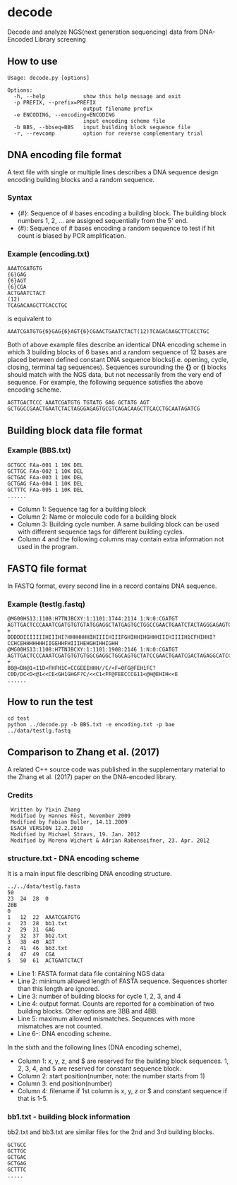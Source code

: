 # decode
Decode and analyze NGS(next generation sequencing) data from DNA-Encoded Library screening 

## How to use
```
Usage: decode.py [options]

Options:
  -h, --help            show this help message and exit
  -p PREFIX, --prefix=PREFIX
                        output filename prefix
  -e ENCODING, --encoding=ENCODING
                        input encoding scheme file
  -b BBS, --bbseq=BBS   input building block sequence file
  -r, --revcomp         option for reverse complementary trial
```

## DNA encoding file format

A text file with single or multiple lines describes a DNA sequence design encoding building blocks and a random sequence.

### Syntax

- {#}: Sequence of # bases encoding a building block. The building block numbers 1, 2, ... are assigned sequentially from the 5' end.
- (#): Sequence of # bases encoding a random sequence to test if hit count is biased by PCR amplification.

### Example (encoding.txt)

```
AAATCGATGTG
{6}GAG
{6}AGT
{6}CGA
ACTGAATCTACT
(12)
TCAGACAAGCTTCACCTGC
```

is equivalent to

```
AAATCGATGTG{6}GAG{6}AGT{6}CGAACTGAATCTACT(12)TCAGACAAGCTTCACCTGC
```

Both of above example files describe an identical DNA encoding scheme in which 3 building blocks of 6 bases and a random sequence of 12 bases are placed between defined constant DNA sequence blocks(i.e. opening, cycle, closing, terminal tag sequences). Sequences surounding the **{}** or **()** blocks should match with the NGS data, but not necessarily from the very end of sequence. For example, the following sequence satisfies the above encoding scheme.

```
AGTTGACTCCC AAATCGATGTG TGTATG GAG GCTATG AGT GCTGGCCGAACTGAATCTACTAGGGAGAGTGCGTCAGACAAGCTTCACCTGCAATAGATCG
```

## Building block data file format 

### Example (BBS.txt)

```
GCTGCC FAa-001 1 10K DEL
GCTTGC FAa-002 1 10K DEL
GCTGAC FAa-003 1 10K DEL
GCTGAG FAa-004 1 10K DEL
GCTTTC FAa-005 1 10K DEL
......
```

- Column 1: Sequence tag for a building block
- Column 2: Name or molecule code for a building block
- Column 3: Building cycle number. A same building block can be used with different sequence tags for different building cycles.
- Column 4 and the following columns may contain extra information not used in the program.

## FASTQ file format

In FASTQ format, every second line in a record contains DNA sequence.

### Example (testlg.fastq)
```
@MG00HS13:1108:H7TNJBCXY:1:1101:1744:2114 1:N:0:CGATGT
AGTTGACTCCCAAATCGATGTGTGTATGGAGGCTATGAGTGCTGGCCGAACTGAATCTACTAGGGAGAGTGCGTCAGACAAGCTTCACCTGCAATAGATCG
+
DDDDDIIIIIIIHIIIHI?HHHHHHHIHIIIIHIIIFGHIHHIHGHHHIIIHIIIIH1CFHIHHI?CCHCEHHHHHHHIIGEHHFHIIIHEHGHIHHIGHH
@MG00HS13:1108:H7TNJBCXY:1:1101:1908:2146 1:N:0:CGATGT
AGTTGACTCCCAAATCGATGTGTGTGGCGAGGCTGGCAGTGCTATCCGAACTGAATCGACTAGAGGCATCCGGTCAGACAAGCTTCACGTGCAATAGATCG
+
B0@<DH@1<11D<FHFH1C<CCGEEEHHH//C/<F=0FG@FEH1FC?C0D/DC<D<@1<<CE<GH1GHGF?C/<<C1<FF@FEECCCG11<@H@EHIH<<E
......
```

## How to run the test

```
cd test
python ../decode.py -b BBS.txt -e encoding.txt -p bae ../data/testlg.fastq
```

## Comparison to Zhang et al. (2017)

A related C++ source code was published in the supplementary material to the Zhang et al. (2017) paper on the DNA-encoded library.

### Credits

```
 Written by Yixin Zhang
 Modified by Hannes Röst, November 2009
 Modified by Fabian Buller, 14.11.2009
 ESACH VERSION 12.2.2010
 Modified by Michael Stravs, 19. Jan. 2012
 Modified by Moreno Wichert & Adrian Rabenseifner, 23. Apr. 2012
```

### structure.txt - DNA encoding scheme

It is a main input file describing DNA encoding structure.

```
../../data/testlg.fasta
50
23 	24 	28	0
2BB
0
1	12	22	AAATCGATGTG
x	23	28	bb1.txt
2	29	31	GAG
y	32	37	bb2.txt
3	38	40	AGT
z	41	46	bb3.txt
4	47	49	CGA
5	50	61	ACTGAATCTACT
```

- Line 1: FASTA format data file containing NGS data
- Line 2: minimum allowed length of FASTA sequence. Sequences shorter than this length are ignored.
- Line 3: number of building blocks for cycle 1, 2, 3, and 4
- Line 4: output format. Counts are reported for a combination of two building blocks. Other options are 3BB and 4BB. 
- Line 5: maximum allowed mismatches. Sequences with more mismatches are not counted.
- Line 6-: DNA encoding scheme. 

In the sixth and the following lines (DNA encoding scheme),

- Column 1: x, y, z, and $ are reserved for the building block sequences. 1, 2, 3, 4, and 5 are reserved for constant sequence block.
- Column 2: start position(number, note: the number starts from 1)
- Column 3: end position(number)
- Column 4: filename if 1st column is x, y, z or $ and constant sequence if that is 1-5. 

### bb1.txt - building block information

bb2.txt and bb3.txt are similar files for the 2nd and 3rd building blocks.

```
GCTGCC
GCTTGC
GCTGAC
GCTGAG
GCTTTC
.....
```
